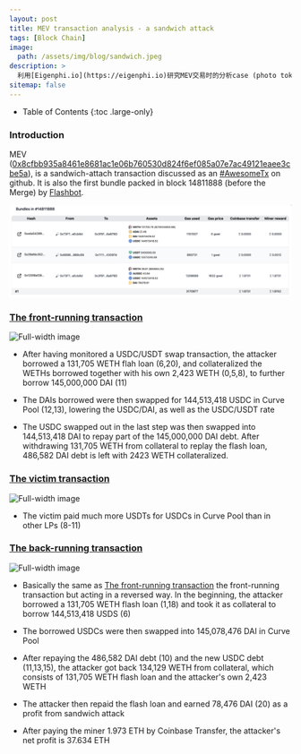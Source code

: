 ```yaml
---
layout: post
title: MEV transaction analysis - a sandwich attack
tags: [Block Chain]
image:
  path: /assets/img/blog/sandwich.jpeg
description: >
  利用[Eigenphi.io](https://eigenphi.io)研究MEV交易时的分析case (photo token in Perth, 2019)
sitemap: false
---
```


- Table of Contents
{:toc .large-only}

### Introduction
MEV ([0x8cfbb935a8461e8681ac1e06b760530d824f6ef085a07e7ac49121eaee3cbe5a](https://eigenphi.io)),
is a sandwich-attach transaction discussed as an 
[#AwesomeTx](https://github.com/eigenphi/AwesomeTx/issues/11) on github.
It is also the first bundle packed in block 14811888 (before the Merge) by [Flashbot](https://flashbots-explorer.marto.lol/?block=14811888).

![Full-width image](/assets/img/blog/mevbundle.png)

### [The front-running transaction](https://etherscan.io/tx/0xada54289d2a5556b2aa8f6ca26317a0649397fff8babd7a5bb6f6270815c8a8e)

![Full-width image](https://tx.eigenphi.io/analyseTransaction.svg?chain=ethereum&tx=0xada54289d2a5556b2aa8f6ca26317a0649397fff8babd7a5bb6f6270815c8a8e&rankdir=LR)

- After having monitored a USDC/USDT swap transaction,
the attacker borrowed a 131,705 WETH flah loan (6,20),
and collateralized the WETHs borrowed together with his own 2,423 WETH (0,5,8), 
to further borrow 145,000,000 DAI (11)

- The DAIs borrowed were then swapped for 144,513,418 USDC in Curve Pool (12,13),
lowering the USDC/DAI, as well as the USDC/USDT rate

- The USDC swapped out in the last step was then swapped into 144,513,418 DAI
to repay part of the 145,000,000 DAI debt.
After withdrawing 131,705 WETH from collateral to replay the flash loan,
486,582 DAI debt is left with 2423 WETH collateralized.

### [The victim transaction](https://etherscan.io/tx/0x29afdc352692a037a80d871fce20dd7515b70313860a63220c57529022ab22c7)
![Full-width image](https://tx.eigenphi.io/analyseTransaction.svg?chain=ethereum&tx=0x29afdc352692a037a80d871fce20dd7515b70313860a63220c57529022ab22c7&rankdir=LR)

- The victim paid much more USDTs for USDCs in Curve Pool than in other LPs (8-11)

### [The back-running transaction](https://etherscan.io/tx/0x125f8af2870daa4b00f55e3b6b2d368a409e3b056b1ab6a2dbbcd1a554bd79e1)
![Full-width image](https://tx.eigenphi.io/analyseTransaction.svg?chain=ethereum&tx=0x125f8af2870daa4b00f55e3b6b2d368a409e3b056b1ab6a2dbbcd1a554bd79e1&rankdir=LR)

- Basically the same as [The front-running transaction](#the-front-running-transaction)
the front-running transaction but acting in a reversed way.
In the beginning, the attacker borrowed a 131,705 WETH flash loan (1,18) 
and took it as collateral to borrow 144,513,418 USDS (6)

- The borrowed USDCs were then swapped into 145,078,476 DAI in Curve Pool

- After repaying the 486,582 DAI debt (10) and the new USDC debt (11,13,15),
the attacker got back 134,129 WETH from collateral, which consists of 131,705 WETH flash loan
and the attacker's own 2,423 WETH

- The attacker then repaid the flash loan and earned 78,476 DAI (20) as a profit from sandwich attack

- After paying the miner 1.973 ETH by Coinbase Transfer, the attacker's net profit is 37.634 ETH
